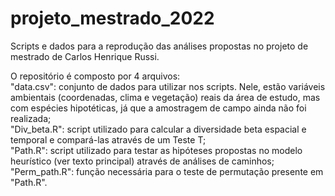 # projeto_mestrado_2022
Scripts e dados para a reprodução das análises propostas no projeto de mestrado de Carlos Henrique Russi.

O repositório é composto por 4 arquivos: <br />
"data.csv": conjunto de dados para utilizar nos scripts. Nele, estão variáveis ambientais (coordenadas, clima e vegetação) reais da área de estudo,  mas com espécies hipotéticas, já que a amostragem de campo ainda não foi realizada; <br />
"Div_beta.R": script utilizado para calcular a diversidade beta espacial e temporal e compará-las através de um Teste T; <br />
"Path.R": script utilizado para testar as hipóteses propostas no modelo heurístico (ver texto principal) através de análises de caminhos; <br />
"Perm_path.R": função necessária para o teste de permutação presente em "Path.R".
